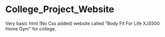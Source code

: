 # College_Project_Website
Very basic html (No Css added) website called "Body Fit For Life XJS500 Home Gym" for college.
